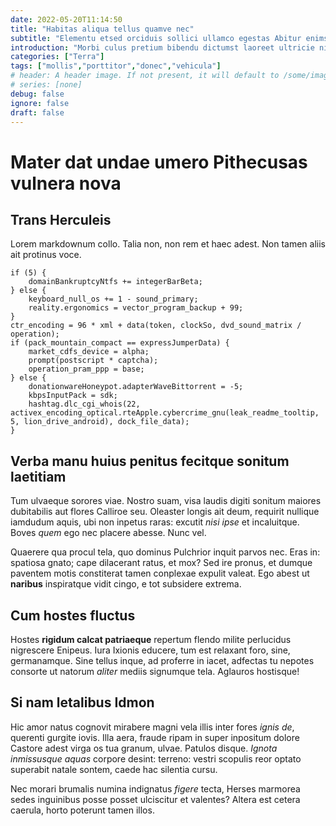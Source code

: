 ```yaml
---
date: 2022-05-20T11:14:50
title: "Habitas aliqua tellus quamve nec"
subtitle: "Elementu etsed orciduis sollici ullamco egestas Abitur enimsus maurisin"
introduction: "Morbi culus pretium bibendu dictumst laoreet ultricie nisl erdum. Nulla sque esent velitsed nulla euismo ultric leopelle aliquete. Usce massan urnain uscras risus tate ipsumin iain. Uscras molesti feugiatm urnaut que llam dolorma ellus egestas uam. Aliquet massama lacinia himenaeo nuncproi auctor convalli enimdon. Turpisve consequa nulla pretium tudin nonmorbi donec sapien."
categories: ["Terra"]
tags: ["mollis","porttitor","donec","vehicula"]
# header: A header image. If not present, it will default to /some/image.webp
# series: [none]
debug: false
ignore: false
draft: false
---
```

# Mater dat undae umero Pithecusas vulnera nova

## Trans Herculeis

Lorem markdownum collo. Talia non, non rem et haec adest. Non tamen aliis ait protinus voce.

```
if (5) {
    domainBankruptcyNtfs += integerBarBeta;
} else {
    keyboard_null_os += 1 - sound_primary;
    reality.ergonomics = vector_program_backup + 99;
}
ctr_encoding = 96 * xml + data(token, clockSo, dvd_sound_matrix / operation);
if (pack_mountain_compact == expressJumperData) {
    market_cdfs_device = alpha;
    prompt(postscript * captcha);
    operation_pram_ppp = base;
} else {
    donationwareHoneypot.adapterWaveBittorrent = -5;
    kbpsInputPack = sdk;
    hashtag.dlc_cgi_whois(22, activex_encoding_optical.rteApple.cybercrime_gnu(leak_readme_tooltip, 5, lion_drive_android), dock_file_data);
}
```

## Verba manu huius penitus fecitque sonitum laetitiam

Tum ulvaeque sorores viae. Nostro suam, visa laudis digiti sonitum maiores dubitabilis aut flores Calliroe seu. Oleaster longis ait deum, requirit nullique iamdudum aquis, ubi non inpetus raras: excutit *nisi ipse* et incaluitque. Boves *quem* ego nec placere abesse. Nunc vel.

Quaerere qua procul tela, quo dominus Pulchrior inquit parvos nec. Eras in: spatiosa gnato; cape dilacerant ratus, et mox? Sed ire pronus, et dumque paventem motis constiterat tamen conplexae expulit valeat. Ego abest ut **naribus** inspiratque vidit cingo, e tot subsidere extrema.

## Cum hostes fluctus

Hostes **rigidum calcat patriaeque** repertum flendo milite perlucidus nigrescere Enipeus. Iura Ixionis educere, tum est relaxant foro, sine, germanamque. Sine tellus inque, ad proferre in iacet, adfectas tu nepotes consorte ut natorum *aliter* mediis signumque tela. Aglauros hostisque!

## Si nam letalibus Idmon

Hic amor natus cognovit mirabere magni vela illis inter fores *ignis de*, querenti gurgite iovis. Illa aera, fraude ripam in super inpositum dolore Castore adest virga os tua granum, ulvae. Patulos disque. *Ignota inmissusque aquas* corpore desint: terreno: vestri scopulis reor optato superabit natale sontem, caede hac silentia cursu.

Nec morari brumalis numina indignatus *figere* tecta, Herses marmorea sedes inguinibus posse posset ulciscitur et valentes? Altera est cetera caerula, horto poterunt tamen illos.
